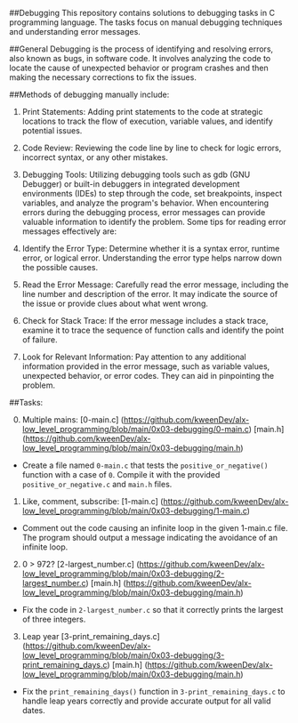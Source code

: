 ##Debugging
This repository contains solutions to debugging tasks in C programming language. The tasks focus on manual debugging techniques and understanding error messages.

##General
Debugging is the process of identifying and resolving errors, also known as bugs, in software code. It involves analyzing the code to locate the cause of unexpected behavior or program crashes and then making the necessary corrections to fix the issues.

##Methods of debugging manually include:

1. Print Statements: Adding print statements to the code at strategic locations to track the flow of execution, variable values, and identify potential issues.
2. Code Review: Reviewing the code line by line to check for logic errors, incorrect syntax, or any other mistakes.
3. Debugging Tools: Utilizing debugging tools such as gdb (GNU Debugger) or built-in debuggers in integrated development environments (IDEs) to step through the code, set breakpoints, inspect variables, and analyze the program's behavior.
When encountering errors during the debugging process, error messages can provide valuable information to identify the problem. Some tips for reading error messages effectively are:

4. Identify the Error Type: Determine whether it is a syntax error, runtime error, or logical error. Understanding the error type helps narrow down the possible causes.
5. Read the Error Message: Carefully read the error message, including the line number and description of the error. It may indicate the source of the issue or provide clues about what went wrong.
6. Check for Stack Trace: If the error message includes a stack trace, examine it to trace the sequence of function calls and identify the point of failure.
7. Look for Relevant Information: Pay attention to any additional information provided in the error message, such as variable values, unexpected behavior, or error codes. They can aid in pinpointing the problem.

##Tasks:

0. Multiple mains: 
[0-main.c] (https://github.com/kweenDev/alx-low_level_programming/blob/main/0x03-debugging/0-main.c) 
[main.h] (https://github.com/kweenDev/alx-low_level_programming/blob/main/0x03-debugging/main.h)
- Create a file named `0-main.c` that tests the `positive_or_negative()` function with a case of `0`. Compile it with the provided `positive_or_negative.c` and `main.h` files.

1. Like, comment, subscribe:
[1-main.c] (https://github.com/kweenDev/alx-low_level_programming/blob/main/0x03-debugging/1-main.c)
- Comment out the code causing an infinite loop in the given 1-main.c file. The program should output a message indicating the avoidance of an infinite loop.

2. 0 > 972?
[2-largest_number.c] (https://github.com/kweenDev/alx-low_level_programming/blob/main/0x03-debugging/2-largest_number.c)
[main.h] (https://github.com/kweenDev/alx-low_level_programming/blob/main/0x03-debugging/main.h)
- Fix the code in `2-largest_number.c` so that it correctly prints the largest of three integers.

3. Leap year
[3-print_remaining_days.c] (https://github.com/kweenDev/alx-low_level_programming/blob/main/0x03-debugging/3-print_remaining_days.c)
[main.h] (https://github.com/kweenDev/alx-low_level_programming/blob/main/0x03-debugging/main.h)
- Fix the `print_remaining_days()` function in `3-print_remaining_days.c` to handle leap years correctly and provide accurate output for all valid dates.

